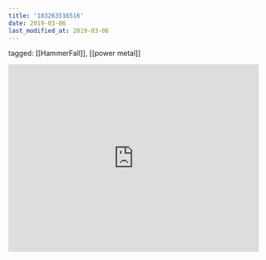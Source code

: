 ```yaml
---
title: '183263516516'
date: 2019-03-06
last_modified_at: 2019-03-06
---
```

tagged: [[HammerFall]], [[power metal]]
<iframe allow="accelerometer; autoplay; clipboard-write; encrypted-media; gyroscope; picture-in-picture" allowfullscreen="" frameborder="0" height="375" id="youtube_iframe" src="https://www.youtube.com/embed/gjkzbVnMIns?feature=oembed&amp;enablejsapi=1&amp;origin=https://safe.txmblr.com&amp;wmode=opaque" width="500"></iframe>